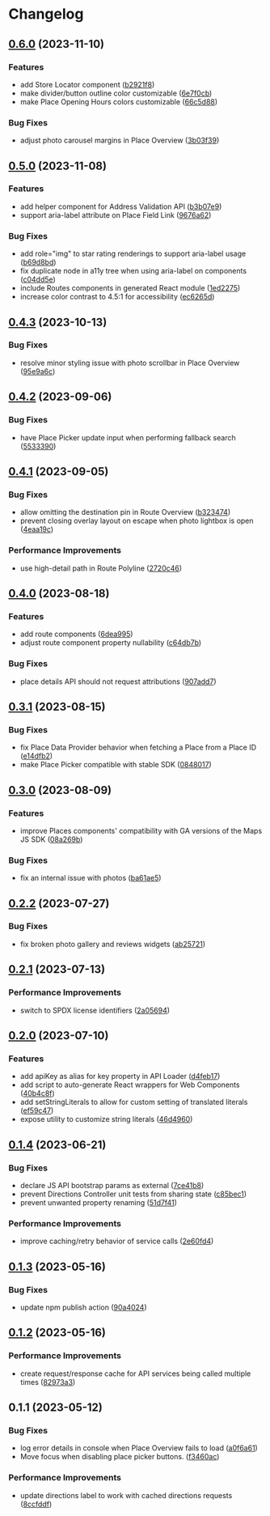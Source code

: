 # Changelog

## [0.6.0](https://github.com/googlemaps/extended-component-library/compare/v0.5.0...v0.6.0) (2023-11-10)


### Features

* add Store Locator component ([b2921f8](https://github.com/googlemaps/extended-component-library/commit/b2921f897814c7063d7880ed3f8ba8ab95a4fdf8))
* make divider/button outline color customizable ([6e7f0cb](https://github.com/googlemaps/extended-component-library/commit/6e7f0cb658f383289465339f417f0d568dbee777))
* make Place Opening Hours colors customizable ([66c5d88](https://github.com/googlemaps/extended-component-library/commit/66c5d8898aa41634d281b28f77d22c80fb6e5814))


### Bug Fixes

* adjust photo carousel margins in Place Overview ([3b03f39](https://github.com/googlemaps/extended-component-library/commit/3b03f3965151fda9da715f2b9ad3ed3fe2919ce2))

## [0.5.0](https://github.com/googlemaps/extended-component-library/compare/v0.4.3...v0.5.0) (2023-11-08)


### Features

* add helper component for Address Validation API ([b3b07e9](https://github.com/googlemaps/extended-component-library/commit/b3b07e96211ecc37192ac157d55c0c690ba935b0))
* support aria-label attribute on Place Field Link ([9676a62](https://github.com/googlemaps/extended-component-library/commit/9676a623c5ddf37169d7a981147171366396de49))


### Bug Fixes

* add role="img" to star rating renderings to support aria-label usage ([b69d8bd](https://github.com/googlemaps/extended-component-library/commit/b69d8bd544fc8943638d77c9e13c113e3aa59e87))
* fix duplicate node in a11y tree when using aria-label on components ([c04dd5e](https://github.com/googlemaps/extended-component-library/commit/c04dd5e834d681e3edb1744edaad9346a9e9e9f3))
* include Routes components in generated React module ([1ed2275](https://github.com/googlemaps/extended-component-library/commit/1ed22750a8a3f501f1de986361e86f0559180657))
* increase color contrast to 4.5:1 for accessibility ([ec6265d](https://github.com/googlemaps/extended-component-library/commit/ec6265dbef35bb547e66b87d183e1844bc482443))

## [0.4.3](https://github.com/googlemaps/extended-component-library/compare/v0.4.2...v0.4.3) (2023-10-13)


### Bug Fixes

* resolve minor styling issue with photo scrollbar in Place Overview ([95e9a6c](https://github.com/googlemaps/extended-component-library/commit/95e9a6c4f08b6efdeb5c26ed17ceed138fec6e75))

## [0.4.2](https://github.com/googlemaps/extended-component-library/compare/v0.4.1...v0.4.2) (2023-09-06)


### Bug Fixes

* have Place Picker update input when performing fallback search ([5533390](https://github.com/googlemaps/extended-component-library/commit/55333902dea8f15325fe3048fd38f705038f7a5f))

## [0.4.1](https://github.com/googlemaps/extended-component-library/compare/v0.4.0...v0.4.1) (2023-09-05)


### Bug Fixes

* allow omitting the destination pin in Route Overview ([b323474](https://github.com/googlemaps/extended-component-library/commit/b3234746f0b8120b95fdb7f4b2622c7eb79e8edc))
* prevent closing overlay layout on escape when photo lightbox is open ([4eaa19c](https://github.com/googlemaps/extended-component-library/commit/4eaa19c4761b7cea6491c5af39ccc6b8a8d26bbc))


### Performance Improvements

* use high-detail path in Route Polyline ([2720c46](https://github.com/googlemaps/extended-component-library/commit/2720c46239f65de445b392431807cfc4b0309b3a))

## [0.4.0](https://github.com/googlemaps/extended-component-library/compare/v0.3.1...v0.4.0) (2023-08-18)


### Features

* add route components ([6dea995](https://github.com/googlemaps/extended-component-library/commit/6dea99571eb55a67d1700d206c3dea13ed3b3492))
* adjust route component property nullability ([c64db7b](https://github.com/googlemaps/extended-component-library/commit/c64db7b0b5d22030b6866b927ec6aca38700fb2c))


### Bug Fixes

* place details API should not request attributions ([907add7](https://github.com/googlemaps/extended-component-library/commit/907add786bbbe583a31b51afca9e2b22139d1686))

## [0.3.1](https://github.com/googlemaps/extended-component-library/compare/v0.3.0...v0.3.1) (2023-08-15)


### Bug Fixes

* fix Place Data Provider behavior when fetching a Place from a Place ID ([e14dfb2](https://github.com/googlemaps/extended-component-library/commit/e14dfb2036d0e047c48265c9186d5a2b294a8f85))
* make Place Picker compatible with stable SDK ([0848017](https://github.com/googlemaps/extended-component-library/commit/0848017a67701691199e905c5905fac18c116c6d))

## [0.3.0](https://github.com/googlemaps/extended-component-library/compare/v0.2.2...v0.3.0) (2023-08-09)


### Features

* improve Places components' compatibility with GA versions of the Maps JS SDK ([08a269b](https://github.com/googlemaps/extended-component-library/commit/08a269bc16dfcf270ee69800db1974752227a2d7))


### Bug Fixes

* fix an internal issue with photos ([ba61ae5](https://github.com/googlemaps/extended-component-library/commit/ba61ae5e14d26d8d232db0528adf2029d03ac636))

## [0.2.2](https://github.com/googlemaps/extended-component-library/compare/v0.2.1...v0.2.2) (2023-07-27)


### Bug Fixes

* fix broken photo gallery and reviews widgets ([ab25721](https://github.com/googlemaps/extended-component-library/commit/ab2572151b8e6d0a41690cadcea5d52fe6c47b3b))

## [0.2.1](https://github.com/googlemaps/extended-component-library/compare/v0.2.0...v0.2.1) (2023-07-13)


### Performance Improvements

* switch to SPDX license identifiers ([2a05694](https://github.com/googlemaps/extended-component-library/commit/2a05694f8e5946c936c4dec1d6b03d2ca10ef9c7))

## [0.2.0](https://github.com/googlemaps/extended-component-library/compare/v0.1.4...v0.2.0) (2023-07-10)


### Features

* add apiKey as alias for key property in API Loader ([d4feb17](https://github.com/googlemaps/extended-component-library/commit/d4feb177e1730d898fc8eeffeecde1c6b214b725))
* add script to auto-generate React wrappers for Web Components ([40b4c8f](https://github.com/googlemaps/extended-component-library/commit/40b4c8f741ec304f1ff97977055ded66db75a8f3))
* add setStringLiterals to allow for custom setting of translated literals ([ef59c47](https://github.com/googlemaps/extended-component-library/commit/ef59c472ec602ba143f89e7ec566a8d8652464ce))
* expose utility to customize string literals ([46d4960](https://github.com/googlemaps/extended-component-library/commit/46d49604705416a6cdec2e909d3654441828a297))

## [0.1.4](https://github.com/googlemaps/extended-component-library/compare/v0.1.3...v0.1.4) (2023-06-21)


### Bug Fixes

* declare JS API bootstrap params as external ([7ce41b8](https://github.com/googlemaps/extended-component-library/commit/7ce41b864ed98b9fccf3ab7032484e0a1d37af39))
* prevent Directions Controller unit tests from sharing state ([c85bec1](https://github.com/googlemaps/extended-component-library/commit/c85bec1f72bb960567758917ef2a5d8d70ed5688))
* prevent unwanted property renaming ([51d7f41](https://github.com/googlemaps/extended-component-library/commit/51d7f41a177a0c534a1ca65cb39446d31ae64317))


### Performance Improvements

* improve caching/retry behavior of service calls ([2e60fd4](https://github.com/googlemaps/extended-component-library/commit/2e60fd4bc1be46c9ae47176138619ea6071b3edc))

## [0.1.3](https://github.com/googlemaps/extended-component-library/compare/v0.1.2...v0.1.3) (2023-05-16)


### Bug Fixes

* update npm publish action ([90a4024](https://github.com/googlemaps/extended-component-library/commit/90a40245ea69655ba8d2a8101e8a13d15e4ea2a7))

## [0.1.2](https://github.com/googlemaps/extended-component-library/compare/v0.1.1...v0.1.2) (2023-05-16)


### Performance Improvements

* create request/response cache for API services being called multiple times ([82973a3](https://github.com/googlemaps/extended-component-library/commit/82973a331920d8bf604153958f81f125933b07d7))

## 0.1.1 (2023-05-12)


### Bug Fixes

* log error details in console when Place Overview fails to load ([a0f6a61](https://github.com/googlemaps/extended-component-library/commit/a0f6a61f495356b79f0452046f9fef9068b6e3db))
* Move focus when disabling place picker buttons. ([f3460ac](https://github.com/googlemaps/extended-component-library/commit/f3460aceb547f41c571a01bbcd897ab5c9e2ea4d))


### Performance Improvements

* update directions label to work with cached directions requests ([8ccfddf](https://github.com/googlemaps/extended-component-library/commit/8ccfddfe117bd0515d422a05eeb368e5e3df2708))
